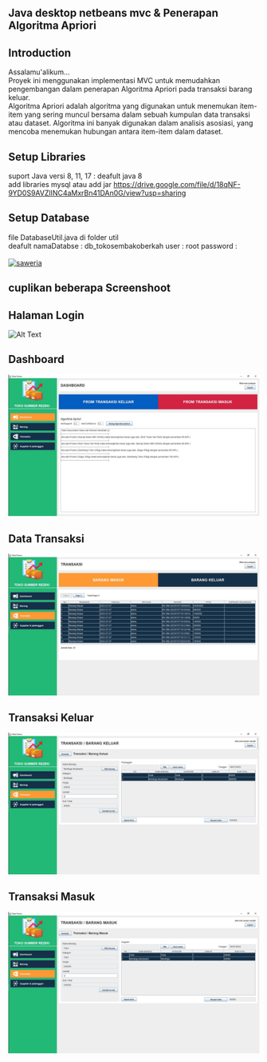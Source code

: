 ## Java desktop netbeans mvc & Penerapan Algoritma Apriori

## Introduction
Assalamu'alikum...
<br/>
Proyek ini menggunakan implementasi MVC untuk memudahkan pengembangan dalam penerapan Algoritma Apriori pada transaksi barang keluar.
<br/>
Algoritma Apriori adalah algoritma yang digunakan untuk menemukan item-item yang sering muncul bersama dalam sebuah kumpulan data transaksi atau dataset. Algoritma ini banyak digunakan dalam analisis asosiasi, yang mencoba menemukan hubungan antara item-item dalam dataset.
 
## Setup Libraries

suport Java versi 8, 11, 17 : deafult java 8 
<br/>
add libraries mysql atau add jar https://drive.google.com/file/d/18qNF-9YD0S9AVZlINC4aMxrBn41DAn0G/view?usp=sharing

## Setup Database
file DatabaseUtil.java di folder util
<br/>
deafult namaDatabse : db_tokosembakoberkah
        user        : root
        password    : 
<br/>
<br/>
[![saweria](https://github.com/zanwaar/JavaDesktopMVC-AlgoritmaApriori/blob/main/screenshot/sw.svg)](https://saweria.co/Batukel)
## cuplikan beberapa Screenshoot
## Halaman Login
![Alt Text](https://github.com/zanwaar/JavaDesktopMVC-AlgoritmaApriori/blob/main/screenshot/login.JPG)

## Dashboard
![Alt Text](https://github.com/zanwaar/JavaDesktopMVC/blob/main/screenshot/dashboard.JPG)

## Data Transaksi
![Alt Text](https://github.com/zanwaar/JavaDesktopMVC/blob/main/screenshot/transaksi.JPG)

## Transaksi Keluar
![Alt Text](https://github.com/zanwaar/JavaDesktopMVC/blob/main/screenshot/tskeluar.JPG)

## Transaksi Masuk
![Alt Text](https://github.com/zanwaar/JavaDesktopMVC/blob/main/screenshot/tsmasuk.JPG)
